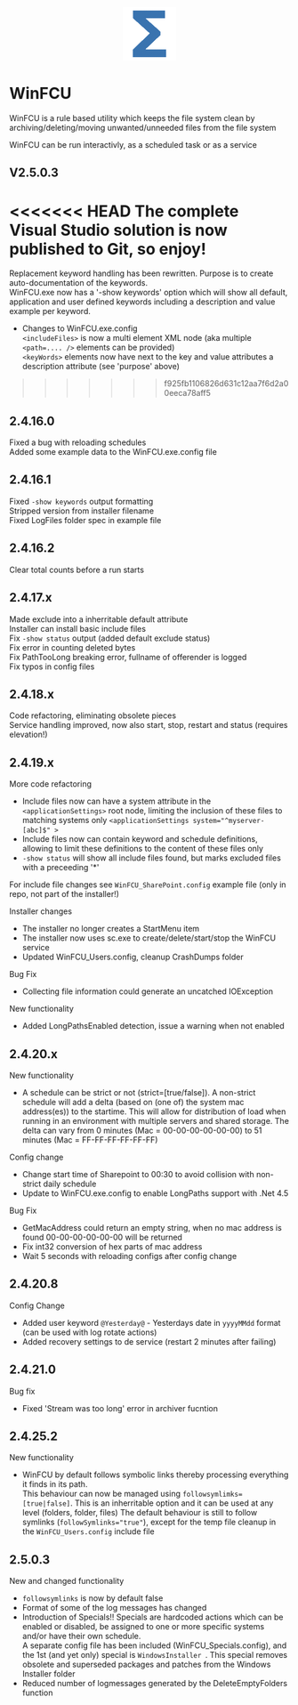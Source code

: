 <p align="center">
  <img src="logo\Total.png" alt="Total Productions"/>
</p>

# WinFCU
WinFCU is a rule based utility which keeps the file system clean by archiving/deleting/moving unwanted/unneeded files from the file system

WinFCU can be run interactivly, as a scheduled task or as a service

## V2.5.0.3

<<<<<<< HEAD
The complete Visual Studio solution is now published to Git, so enjoy!  
=======
Replacement keyword handling has been rewritten. Purpose is to create auto-documentation of the keywords.  
WinFCU.exe now has a '-show keywords' option which will show all default, application and user defined keywords including a description and value example per keyword.

- Changes to WinFCU.exe.config  
  `<includeFiles>` is now a multi element XML node (aka multiple `<path=.... />` elements can be provided)  
  `<keyWords>` elements now have next to the key and value attributes a description attribute (see 'purpose' above)  
>>>>>>> f925fb1106826d631c12aa7f6d2a00eeca78aff5

## 2.4.16.0

Fixed a bug with reloading schedules  
Added some example data to the WinFCU.exe.config file  

## 2.4.16.1

Fixed `-show keywords` output formatting  
Stripped version from installer filename  
Fixed LogFiles folder spec in example file  

## 2.4.16.2

Clear total counts before a run starts  

## 2.4.17.x

Made exclude into a inherritable default attribute  
Installer can install basic include files  
Fix `-show status` output (added default exclude status)  
Fix error in counting deleted bytes  
Fix PathTooLong breaking error, fullname of offerender is logged  
Fix typos in config files

## 2.4.18.x

Code refactoring, eliminating obsolete pieces  
Service handling improved, now also start, stop, restart and status (requires elevation!)

## 2.4.19.x

More code refactoring  
- Include files now can have a system attribute in the `<applicationSettings>` root node, limiting the inclusion of these files to matching systems only `<applicationSettings system="^myserver-[abc]$" >`  
- Include files now can contain keyword and schedule definitions, allowing to limit these definitions to the content of these files only  
- `-show status` will show all include files found, but marks excluded files with a preceeding '*'  
  
For include file changes see `WinFCU_SharePoint.config` example file (only in repo, not part of the installer!)  
  
Installer changes  
- The installer no longer creates a StartMenu item  
- The installer now uses sc.exe to create/delete/start/stop the WinFCU service  
- Updated WinFCU_Users.config, cleanup CrashDumps folder

Bug Fix  
- Collecting file information could generate an uncatched IOException  

New functionality  
- Added LongPathsEnabled detection, issue a warning when not enabled  

## 2.4.20.x

New functionality  
- A schedule can be strict or not (strict=[true/false]). A non-strict schedule will add a delta (based on (one of) the system mac address(es)) to the startime. This will allow for distribution of load when running in an environment with multiple servers and shared storage. The delta can vary from 0 minutes (Mac = 00-00-00-00-00-00) to 51 minutes (Mac = FF-FF-FF-FF-FF-FF)  

Config change  
- Change start time of Sharepoint to 00:30 to avoid collision with non-strict daily schedule  
- Update to WinFCU.exe.config to enable LongPaths support with .Net 4.5

Bug Fix
- GetMacAddress could return an empty string, when no mac address is found 00-00-00-00-00-00 will be returned
- Fix int32 conversion of hex parts of mac address
- Wait 5 seconds with reloading configs after config change  

## 2.4.20.8

Config Change  
- Added user keyword `@Yesterday@` - Yesterdays date in `yyyyMMdd` format (can be used with log rotate actions)
- Added recovery settings to de service (restart 2 minutes after failing)

## 2.4.21.0

Bug fix
- Fixed 'Stream was too long' error in archiver fucntion

## 2.4.25.2

New functionality  
- WinFCU by default follows symbolic links thereby processing everything it finds in its path.  
  This behaviour can now be managed using `followsymlimks=[true|false]`. This is an inherritable option and it can be used at any level (folders, folder, files)
  The default behaviour is still to follow symlinks (`followSymlinks="true"`), except for the temp file cleanup in the `WinFCU_Users.config` include file

## 2.5.0.3

New and changed functionality
- `followsymlinks` is now by default false
- Format of some of the log messages has changed
- Introduction of Specials!! Specials are hardcoded actions which can be enabled or disabled, be assigned to one or more specific systems and/or have their own schedule.  
  A separate config file has been included (WinFCU_Specials.config), and the 1st (and yet only) special is `WindowsInstaller `. This special removes obsolete and
  superseded packages and patches from the Windows Installer folder
- Reduced number of logmessages generated by the DeleteEmptyFolders function
